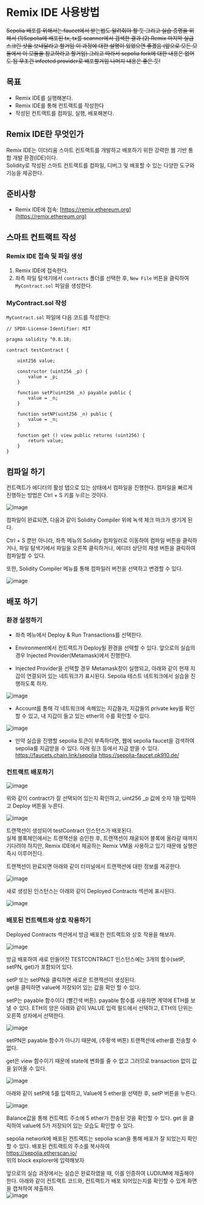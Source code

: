# Remix IDE 사용방법

~~Sepolia 배포를 위해서는 faucet에서 받는법도 알려줘야 할 듯 그리고 실습 증명을 위해서 (1)Sepolia에 배포된 tx, tx를 scanner에서 검색한 결과 (2) Remix 마지막 실급 스크린 샷을 보내달라고 할거임 이 과정에 대한 설명이 있었으면 좋곘음 (앞으로 모든 모듈에서 이 모듈을 참고하라고 할거임) 그리고 따라서 sepolia fork에 대한 내용은 없어도 됨 무조건 infected provider로 배포할거임 나머지 내용은 좋은 듯!~~

## 목표
- Remix IDE를 실행해본다.
- Remix IDE를 통해 컨트랙트를 작성한다
- 작성된 컨트랙트를 컴파일, 실행, 배포해본다. 


## Remix IDE란 무엇인가  

Remix IDE는 이더리움 스마트 컨트랙트를 개발하고 배포하기 위한 강력한 웹 기반 통합 개발 환경(IDE)이다.  
Solidity로 작성된 스마트 컨트랙트를 컴파일, 디버그 및 배포할 수 있는 다양한 도구와 기능을 제공한다.  

## 준비사항

- Remix IDE에 접속: [https://remix.ethereum.org](https://remix.ethereum.org)

## 스마트 컨트랙트 작성

### Remix IDE 접속 및 파일 생성

1. Remix IDE에 접속한다.
2. 좌측 파일 탐색기에서 `contracts` 폴더를 선택한 후, `New File` 버튼을 클릭하여 `MyContract.sol` 파일을 생성한다.

### MyContract.sol 작성

`MyContract.sol` 파일에 다음 코드를 작성한다:

```solidity
// SPDX-License-Identifier: MIT

pragma solidity ^0.8.18;

contract testContract {

    uint256 value;

    constructor (uint256 _p) {
        value = _p;
    }

    function setP(uint256 _n) payable public {
        value = _n;
    }

    function setNP(uint256 _n) public {
        value = _n;
    }

    function get () view public returns (uint256) {
        return value;
    }
}
```

## 컴파일 하기 

컨트랙트가 에디터의 활성 탭으로 있는 상태에서 컴파일을 진행한다.
컴파일을 빠르게 진행하는 방법은 Ctrl + S 키를 누르는 것이다.

![image](https://github.com/mmingyeomm/nestJS/assets/87323564/136ba706-19c6-4fa9-a8ee-2a449db670c0)  

컴파일이 완료되면, 다음과 같이 Solidity Compiler 위에 녹색 체크 마크가 생기게 된다. 

Ctrl + S 뿐만 아니라, 좌측 메뉴의 Solidity 컴파일러로 이동하여 컴파일 버튼을 클릭하거나, 파일 탐색기에서 파일을 오른쪽 클릭하거나, 에디터 상단의 재생 버튼을 클릭하여 컴파일할 수 있다.

또한, Solidity Compiler 메뉴를 통해 컴파일러 버전을 선택하고 변경할 수 있다.  

![image](https://github.com/mmingyeomm/nestJS/assets/87323564/5c5662b7-41c5-4acb-adc6-4984f9a1928f)


## 배포 하기 

### 환경 설정하기 

- 좌측 메뉴에서 Deploy & Run Transactions를 선택한다.  

- Environment에서 컨트랙트가 Deploy될 환경을 선택할 수 있다. 
  앞으로의 실습의 경우 Injected Provider(Metamask)에서 진행한다.

- Injected Provider을 선택할 경우 Metamask창이 실행되고, 아래와 같이 현재 지갑이 연결되어 있는 네트워크가 표시된다.
  Sepolia 테스트 네트워크에서 실습을 진행하도록 하자.
  
![image](https://github.com/user-attachments/assets/0a761883-a547-4f94-a2a5-8c2c43a1ecd0)



- Account를 통해 각 네트워크에 속해있는 지갑들과, 지갑들의 private key를 확인할 수 있고, 내 지갑이 들고 있는 ether의 수를 확인할 수 있다.

![image](https://github.com/user-attachments/assets/11f3c72d-bd0f-4e46-91cd-a56086b0b4a0)

- 만약 실습을 진행할 sepolia 토큰이 부족하다면, 웹에 sepolia faucet을 검색하여 sepolia를 지급받을 수 있다. 아래 링크 등에서 지급 받을 수 있다.
  https://faucets.chain.link/sepolia
  https://sepolia-faucet.pk910.de/
  
### 컨트랙트 배포하기

![image](https://github.com/Joon2000/Solidity-modules/assets/87323564/744a4e5c-d08f-415d-8ab7-5fb1a3787816)

위와 같이 contract가 잘 선택되어 있는지 확인하고, uint256 _p 값에 숫자 1을 입력하고 Deploy 버튼을 누른다. 


![image](https://github.com/Joon2000/Solidity-modules/assets/87323564/5b6202f4-3c59-4631-9b1c-275905ed19c5)

트랜잭션이 생성되어 testContract 인스턴스가 배포된다.  
실제 블록체인에서는 트랜잭션을 승인한 후, 트랜잭션이 채굴되어 블록에 올라갈 때까지 기다려야 하지만, Remix IDE에서 제공하는 Remix VM을 사용하고 있기 때문에 실행은 즉시 이루어진다.

트랜잭션이 완료되면 아래와 같이 터미널에서 트랜잭션에 대한 정보를 제공한다.  

![image](https://github.com/Joon2000/Solidity-modules/assets/87323564/68f7bb3c-389b-46a0-960a-79c697e073b3)

새로 생성된 인스턴스는 아래와 같이 Deployed Contracts 섹션에 표시된다.  

![image](https://github.com/mmingyeomm/nestJS/assets/87323564/ce4053a4-13d1-4188-b202-c382ded6b2e3)

### 배포된 컨트랙트와 상호 작용하기 

Deployed Contracts 섹션에서 방금 배포한 컨트랙트와 상호 작용을 해보자.  

![image](https://github.com/mmingyeomm/nestJS/assets/87323564/53f9c771-04b9-468f-9d42-19f6b0f83fd5)


방금 배포하여 새로 만들어진 TESTCONTRACT  인스턴스에는 3개의 함수(setP, setPN, get)가 포함되어 있다.  

setP 또는 setPN을 클릭하면 새로운 트랜잭션이 생성된다.  
get을 클릭하면 value에 저장되어 있는 값을 확인 할 수 있다.  



setP는 payable 함수이다 (빨간색 버튼). payable 함수를 사용하면 계약에 ETH를 보낼 수 있다. ETH의 양은 아래와 같이 VALUE 입력 필드에서 선택하고, ETH의 단위는 오른쪽 상자에서 선택한다.  

![image](https://github.com/mmingyeomm/nestJS/assets/87323564/7e922d3d-8f1f-4092-8c07-827bf1e02a8e)
  
setPN은 payable 함수가 아니기 때문에, (주황색 버튼) 트랜잭션에 ether를 전송할 수 없다.  

get은 view 함수이기 때문에 state에 변화를 줄 수 없고 그러므로 transaction 없이 값을 읽어올 수 있다. 

![image](https://github.com/mmingyeomm/nestJS/assets/87323564/fed7f2c7-1c22-4277-814f-5e2a89dc847c)

아래와 같이 setP에 5를 입력하고, Value에 5 ether을 선택한 후, setP 버튼을 누른다.

![image](https://github.com/mmingyeomm/nestJS/assets/87323564/ca94b98f-4df5-4b05-a360-36b5edfd3ec7)

Balance값을 통해 컨트랙트 주소에 5 ether가 전송된 것을 확인할 수 있다.
get 을 클릭하여 value에 5가 저장되어 있는 모습도 확인할 수 있다.

sepolia network에 배포된 컨트랙트는 sepolia scan을 통해 배포가 잘 되었는지 확인할 수 있다. 배포된 컨트랙트의 주소를 복사하여  
https://sepolia.etherscan.io/  
위의 block explorer에 입력해보자

앞으로의 실습 과정에서는 실습은 완료하였을 때, 이를 인증하여 LUDIUM에 제출해야 한다. 
아래와 같이 컨트랙트 코드와, 컨트랙트가 배포 되어있는지를 확인할 수 있게 화면을 캡쳐하여 제출하자.  
![image](https://github.com/user-attachments/assets/1283152d-23df-48d1-b366-d3d3bdc78612)
